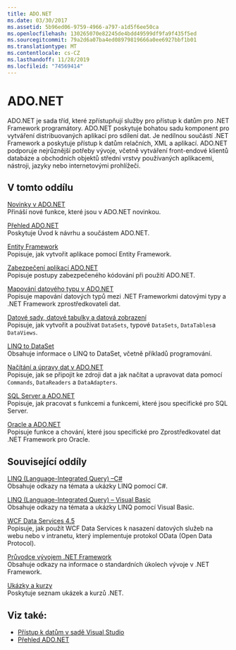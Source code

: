```yaml
---
title: ADO.NET
ms.date: 03/30/2017
ms.assetid: 5b96ed06-9759-4966-a797-a1d5f6ee50ca
ms.openlocfilehash: 130265070e82245de4bdd49599df9fa9f435f5ed
ms.sourcegitcommit: 79a2d6a07ba4ed08979819666a0ee6927bbf1b01
ms.translationtype: MT
ms.contentlocale: cs-CZ
ms.lasthandoff: 11/28/2019
ms.locfileid: "74569414"
---
```

# <a name="adonet"></a>ADO.NET
ADO.NET je sada tříd, které zpřístupňují služby pro přístup k datům pro .NET Framework programátory. ADO.NET poskytuje bohatou sadu komponent pro vytváření distribuovaných aplikací pro sdílení dat. Je nedílnou součástí .NET Framework a poskytuje přístup k datům relačních, XML a aplikací. ADO.NET podporuje nejrůznější potřeby vývoje, včetně vytváření front-endové klientů databáze a obchodních objektů střední vrstvy používaných aplikacemi, nástroji, jazyky nebo internetovými prohlížeči.  
  
## <a name="in-this-section"></a>V tomto oddílu  
 [Novinky v ADO.NET](whats-new.md)  
 Přináší nové funkce, které jsou v ADO.NET novinkou.  
  
 [Přehled ADO.NET](ado-net-overview.md)  
 Poskytuje Úvod k návrhu a součástem ADO.NET.  
  
 [Entity Framework](https://go.microsoft.com/fwlink/?LinkID=213876)  
 Popisuje, jak vytvořit aplikace pomocí Entity Framework.  
  
 [Zabezpečení aplikací ADO.NET](securing-ado-net-applications.md)  
 Popisuje postupy zabezpečeného kódování při použití ADO.NET.  
  
 [Mapování datového typu v ADO.NET](data-type-mappings-in-ado-net.md)  
 Popisuje mapování datových typů mezi .NET Frameworkmi datovými typy a .NET Framework zprostředkovateli dat.  
  
 [Datové sady, datové tabulky a datová zobrazení](./dataset-datatable-dataview/index.md)  
 Popisuje, jak vytvořit a používat `DataSets`, typové `DataSets`, `DataTables`a `DataViews`.  
  
 [LINQ to DataSet](linq-to-dataset.md)  
 Obsahuje informace o LINQ to DataSet, včetně příkladů programování.  
  
 [Načítání a úpravy dat v ADO.NET](retrieving-and-modifying-data.md)  
 Popisuje, jak se připojit ke zdroji dat a jak načítat a upravovat data pomocí `Commands`, `DataReaders` a `DataAdapters`.  
  
 [SQL Server a ADO.NET](./sql/index.md)  
 Popisuje, jak pracovat s funkcemi a funkcemi, které jsou specifické pro SQL Server.  
  
 [Oracle a ADO.NET](oracle-and-adonet.md)  
 Popisuje funkce a chování, které jsou specifické pro Zprostředkovatel dat .NET Framework pro Oracle.  
  
## <a name="related-sections"></a>Související oddíly  
 [LINQ (Language-Integrated Query) –C#](../../../csharp/programming-guide/concepts/linq/index.md)  
 Obsahuje odkazy na témata a ukázky LINQ pomocí C#.  
  
 [LINQ (Language-Integrated Query) – Visual Basic](../../../visual-basic/programming-guide/concepts/linq/index.md)  
 Obsahuje odkazy na témata a ukázky LINQ pomocí Visual Basic.  
  
 [WCF Data Services 4.5](../wcf/index.md)  
 Popisuje, jak použít WCF Data Services k nasazení datových služeb na webu nebo v intranetu, který implementuje protokol OData (Open Data Protocol).  
  
 [Průvodce vývojem .NET Framework](../../development-guide.md)  
 Obsahuje odkazy na informace o standardních úkolech vývoje v .NET Framework.  
  
 [Ukázky a kurzy](../../../samples-and-tutorials/index.md)  
 Poskytuje seznam ukázek a kurzů .NET.
  
## <a name="see-also"></a>Viz také:

- [Přístup k datům v sadě Visual Studio](/visualstudio/data-tools/accessing-data-in-visual-studio)
- [Přehled ADO.NET](ado-net-overview.md)
